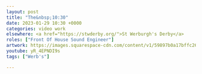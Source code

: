 ```yaml
---
layout: post
title: "The&nbsp;10:30"
date: 2023-01-29 10:30 +0000
categories: video work
elsewhere: <a href="https://stwderby.org/">St Werburgh's Derby</a>
roles: ["Front Of House Sound Engineer"]
artwork: https://images.squarespace-cdn.com/content/v1/59897b0a17bffc269e4fec9b/1575027689741-23EFSM1EWOSUABC1BZVK/St+Werburgh%27s+Logo+-+White-Trans.png?format=1500w
youtube: yR_4EPNDI9s
tags: ["Werb's"]

---
```

